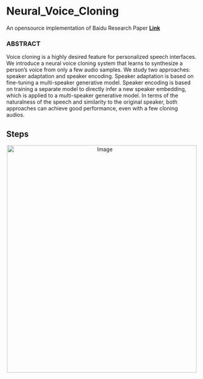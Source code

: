 # Neural_Voice_Cloning
An opensource implementation of Baidu Research Paper **[Link](https://arxiv.org/pdf/1802.06006.pdf)**

### ABSTRACT
Voice cloning is a highly desired feature for personalized speech interfaces. We introduce a neural voice cloning system that learns to synthesize a person’s voice from only a few audio samples. We study two approaches: speaker adaptation and speaker encoding. Speaker adaptation is based on fine-tuning a multi-speaker generative model. Speaker encoding is based on training a separate model to directly infer a new speaker embedding, which is applied to a multi-speaker generative model. In terms of the naturalness of the speech and similarity to the original speaker, both approaches can achieve good performance, even with a few cloning audios.

## Steps
<p align="center">
    <img src="Img/Workflow.png" alt="Image" width="500" height="600"/>
</p>

